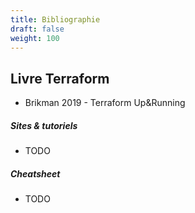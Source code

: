 ```yaml
---
title: Bibliographie
draft: false
weight: 100
---
```



## Livre Terraform

- Brikman 2019 - Terraform Up&Running

##### Sites & tutoriels

- TODO

##### Cheatsheet

- TODO